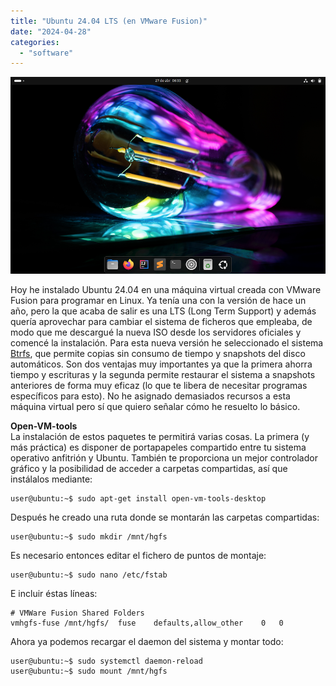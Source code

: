 ```yaml
---
title: "Ubuntu 24.04 LTS (en VMware Fusion)"
date: "2024-04-28"
categories: 
  - "software"
---
```


![](images/ubuntu-24.04.png)

Hoy he instalado Ubuntu 24.04 en una máquina virtual creada con VMware Fusion para programar en Linux. Ya tenía una con la versión de hace un año, pero la que acaba de salir es una LTS (Long Term Support) y además quería aprovechar para cambiar el sistema de ficheros que empleaba, de modo que me descargué la nueva ISO desde los servidores oficiales y comencé la instalación. Para esta nueva versión he seleccionado el sistema [Btrfs](https://en.wikipedia.org/wiki/Btrfs), que permite copias sin consumo de tiempo y snapshots del disco automáticos. Son dos ventajas muy importantes ya que la primera ahorra tiempo y escrituras y la segunda permite restaurar el sistema a snapshots anteriores de forma muy eficaz (lo que te libera de necesitar programas específicos para esto). No he asignado demasiados recursos a esta máquina virtual pero sí que quiero señalar cómo he resuelto lo básico.

**Open-VM-tools**  
La instalación de estos paquetes te permitirá varias cosas. La primera (y más práctica) es disponer de portapapeles compartido entre tu sistema operativo anfitrión y Ubuntu. También te proporciona un mejor controlador gráfico y la posibilidad de acceder a carpetas compartidas, así que instálalos mediante:
```
user@ubuntu:~$ sudo apt-get install open-vm-tools-desktop
```
Después he creado una ruta donde se montarán las carpetas compartidas:
```
user@ubuntu:~$ sudo mkdir /mnt/hgfs
```
Es necesario entonces editar el fichero de puntos de montaje:
```
user@ubuntu:~$ sudo nano /etc/fstab
```
E incluir éstas líneas:
```
# VMWare Fusion Shared Folders
vmhgfs-fuse	/mnt/hgfs/	fuse	defaults,allow_other	0	0
```
Ahora ya podemos recargar el daemon del sistema y montar todo:
```
user@ubuntu:~$ sudo systemctl daemon-reload
user@ubuntu:~$ sudo mount /mnt/hgfs
```
